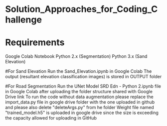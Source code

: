 # Solution_Approaches_for_Coding_Challenge
# Requirements
Google Colab Notebook 
Python 2.x (Segmentation)
Python 3.x (Sand Elevation) 

#For Sand Elevation 
Run the Sand_Elevation.ipynb in Google Colab
The output (resultant elevation classification images) is stored in OUTPUT folder

#For Road Segmentation
Run the UNet Model SRD Edn - Python 2.ipynb file in Google Colab after uploading the folder structure shared with Google Drive link
To run the code without data augmentation please replace the import_data.py file in google drive folder with the one uploaded in github and please also delete "deleteArgs.py" from he folder
Weight file named "trained_model.h5" is uploaded in google drive since the size is exceeding the capacity allowed for uploading in GitHub
